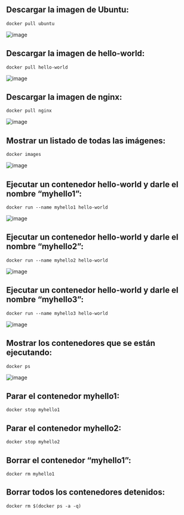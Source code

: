 


## Descargar la imagen de Ubuntu:


```
docker pull ubuntu
```

![image](https://github.com/user-attachments/assets/fdb80d4f-68d6-4f89-9c6b-21bafd53eb0b)

## Descargar la imagen de hello-world:

```
docker pull hello-world
```

![image](https://github.com/user-attachments/assets/8628fcd5-4a19-4697-ac85-c25c33652799)

## Descargar la imagen de nginx:

```
docker pull nginx
```

![image](https://github.com/user-attachments/assets/b9f44b8a-b249-4f86-9e45-08cfbe1589a2)

## Mostrar un listado de todas las imágenes:

```
docker images
```

![image](https://github.com/user-attachments/assets/2c80f17b-a59d-429f-af78-39214adb9a38)

## Ejecutar un contenedor hello-world y darle el nombre “myhello1”:

```
docker run --name myhello1 hello-world
```

![image](https://github.com/user-attachments/assets/2b5b1865-880d-4887-9793-e5573871dd8b)

## Ejecutar un contenedor hello-world y darle el nombre “myhello2”:

```
docker run --name myhello2 hello-world
```

![image](https://github.com/user-attachments/assets/b2631179-ce48-4686-8017-935043079e02)

## Ejecutar un contenedor hello-world y darle el nombre “myhello3”:

```
docker run --name myhello3 hello-world
```

![image](https://github.com/user-attachments/assets/0a107da5-7a49-49ad-9119-991f74ba33c2)

## Mostrar los contenedores que se están ejecutando:

```
docker ps
```

![image](https://github.com/user-attachments/assets/4160bc37-3e67-4522-93de-51a01eb0e6dd)

## Parar el contenedor myhello1:

```
docker stop myhello1
```

## Parar el contenedor myhello2:

```
docker stop myhello2
```

## Borrar el contenedor “myhello1”:

```
docker rm myhello1
```

## Borrar todos los contenedores detenidos:

```
docker rm $(docker ps -a -q)
```

